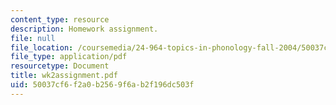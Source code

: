 ```yaml
---
content_type: resource
description: Homework assignment.
file: null
file_location: /coursemedia/24-964-topics-in-phonology-fall-2004/50037cf6f2a0b2569f6ab2f196dc503f_wk2assignment.pdf
file_type: application/pdf
resourcetype: Document
title: wk2assignment.pdf
uid: 50037cf6-f2a0-b256-9f6a-b2f196dc503f
---
```

